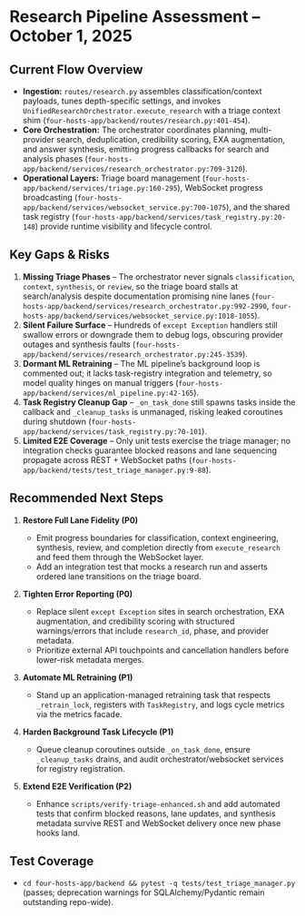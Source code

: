 # Research Pipeline Assessment – October 1, 2025

## Current Flow Overview

- **Ingestion:** `routes/research.py` assembles classification/context payloads, tunes depth-specific settings, and invokes `UnifiedResearchOrchestrator.execute_research` with a triage context shim (`four-hosts-app/backend/routes/research.py:401-454`).
- **Core Orchestration:** The orchestrator coordinates planning, multi-provider search, deduplication, credibility scoring, EXA augmentation, and answer synthesis, emitting progress callbacks for search and analysis phases (`four-hosts-app/backend/services/research_orchestrator.py:709-3120`).
- **Operational Layers:** Triage board management (`four-hosts-app/backend/services/triage.py:160-295`), WebSocket progress broadcasting (`four-hosts-app/backend/services/websocket_service.py:700-1075`), and the shared task registry (`four-hosts-app/backend/services/task_registry.py:20-148`) provide runtime visibility and lifecycle control.

## Key Gaps & Risks

1. **Missing Triage Phases** – The orchestrator never signals `classification`, `context`, `synthesis`, or `review`, so the triage board stalls at search/analysis despite documentation promising nine lanes (`four-hosts-app/backend/services/research_orchestrator.py:992-2990`, `four-hosts-app/backend/services/websocket_service.py:1018-1055`).
2. **Silent Failure Surface** – Hundreds of `except Exception` handlers still swallow errors or downgrade them to debug logs, obscuring provider outages and synthesis faults (`four-hosts-app/backend/services/research_orchestrator.py:245-3539`).
3. **Dormant ML Retraining** – The ML pipeline’s background loop is commented out; it lacks task-registry integration and telemetry, so model quality hinges on manual triggers (`four-hosts-app/backend/services/ml_pipeline.py:42-165`).
4. **Task Registry Cleanup Gap** – `_on_task_done` still spawns tasks inside the callback and `_cleanup_tasks` is unmanaged, risking leaked coroutines during shutdown (`four-hosts-app/backend/services/task_registry.py:70-101`).
5. **Limited E2E Coverage** – Only unit tests exercise the triage manager; no integration checks guarantee blocked reasons and lane sequencing propagate across REST + WebSocket paths (`four-hosts-app/backend/tests/test_triage_manager.py:9-88`).

## Recommended Next Steps

1. **Restore Full Lane Fidelity (P0)**
   - Emit progress boundaries for classification, context engineering, synthesis, review, and completion directly from `execute_research` and feed them through the WebSocket layer.
   - Add an integration test that mocks a research run and asserts ordered lane transitions on the triage board.

2. **Tighten Error Reporting (P0)**
   - Replace silent `except Exception` sites in search orchestration, EXA augmentation, and credibility scoring with structured warnings/errors that include `research_id`, phase, and provider metadata.
   - Prioritize external API touchpoints and cancellation handlers before lower-risk metadata merges.

3. **Automate ML Retraining (P1)**
   - Stand up an application-managed retraining task that respects `_retrain_lock`, registers with `TaskRegistry`, and logs cycle metrics via the metrics facade.

4. **Harden Background Task Lifecycle (P1)**
   - Queue cleanup coroutines outside `_on_task_done`, ensure `_cleanup_tasks` drains, and audit orchestrator/websocket services for registry registration.

5. **Extend E2E Verification (P2)**
   - Enhance `scripts/verify-triage-enhanced.sh` and add automated tests that confirm blocked reasons, lane updates, and synthesis metadata survive REST and WebSocket delivery once new phase hooks land.

## Test Coverage

- `cd four-hosts-app/backend && pytest -q tests/test_triage_manager.py` (passes; deprecation warnings for SQLAlchemy/Pydantic remain outstanding repo-wide).

